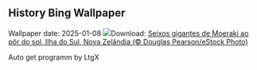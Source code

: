 ## History Bing Wallpaper
Wallpaper date: 2025-01-08
![](https://www.bing.com/th?id=OHR.BouldersNZ_PT-BR5423530847_UHD.jpg&w=1000)Download: [Seixos gigantes de Moeraki ao pôr do sol, Ilha do Sul, Nova Zelândia (© Douglas Pearson/eStock Photo)](https://www.bing.com/th?id=OHR.BouldersNZ_PT-BR5423530847_UHD.jpg)

Auto get programm by LtgX
